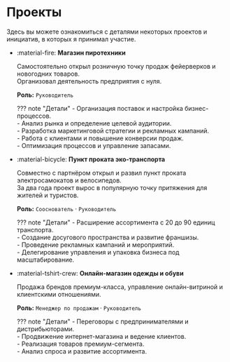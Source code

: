 # Проекты

Здесь вы можете ознакомиться с деталями некоторых проектов и инициатив, в которых я принимал участие.

<div class="grid cards" markdown="1">

-   :material-fire: **Магазин пиротехники**
    
    Самостоятельно открыл розничную точку продаж фейерверков и новогодних товаров.  
    Организовал деятельность предприятия с нуля.

    **Роль:** `Руководитель`  

    ??? note "Детали"
        - Организация поставок и настройка бизнес-процессов.  
        - Анализ рынка и определение целевой аудитории.  
        - Разработка маркетинговой стратегии и рекламных кампаний.  
        - Работа с клиентами и повышение конверсии продаж.  
        - Оптимизация процессов и управление запасами.  

-   :material-bicycle: **Пункт проката эко-транспорта**
    
    Совместно с партнёром открыл и развил пункт проката электросамокатов и велосипедов.  
    За два года проект вырос в популярную точку притяжения для жителей и туристов.

    **Роль:** `Сооснователь` · `Руководитель`  

    ??? note "Детали"
        - Расширение ассортимента с 20 до 90 единиц транспорта.  
        - Создание досугового пространства и развитие франшизы.  
        - Проведение рекламных кампаний и мероприятий.  
        - Делегирование управления и упаковка бизнеса под масштабирование.  

-   :material-tshirt-crew: **Онлайн-магазин одежды и обуви**
    
    Продажа брендов премиум-класса, управление онлайн-витриной и клиентскими отношениями.

    **Роль:** `Менеджер по продажам` · `Руководитель`  

    ??? note "Детали"
        - Переговоры с предпринимателями и дистрибьюторами.  
        - Продвижение интернет-магазина и ведение клиентов.  
        - Реализация товаров премиум-сегмента.  
        - Анализ спроса и развитие ассортимента.  

</div>
